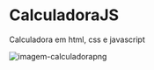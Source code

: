 # CalculadoraJS
Calculadora em html, css e javascript

![imagem-calculadorapng](https://user-images.githubusercontent.com/66334943/182475702-f39d618c-b164-4c26-a796-95ae7a527cd0.png)
